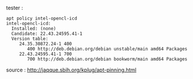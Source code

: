 
tester : 

~~~shell
apt policy intel-opencl-icd 
intel-opencl-icd:
  Installed: (none)
  Candidate: 22.43.24595.41-1
  Version table:
     24.35.30872.24-1 400
        400 http://deb.debian.org/debian unstable/main amd64 Packages
     22.43.24595.41-1 700
        700 http://deb.debian.org/debian bookworm/main amd64 Packages
~~~


source : http://jaqque.sbih.org/kplug/apt-pinning.html
